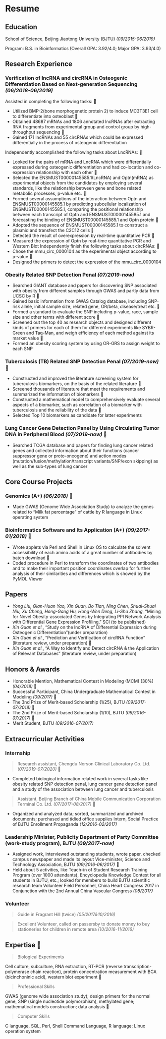 # Resume

## Education

School of Science, Beijing Jiaotong University (BJTU) _(09/2015-06/2019)_ 

Program: B.S. in Bioinformatics (Overall GPA: 3.92/4.0; Major GPA: 3.93/4.0)

## Research Experience 

### Verification of lncRNA and circRNA in Osteogenic Differentiation Based on Next-generation Sequencing         _(06/2018-06/2019)_         
Assisted in completing the following tasks:   
* Utilized BMP-2(bone morphogenetic protein 2) to induce MC3T3E1 cell to differentiate into osteoblast  
* Obtained 48687 mRNAs and 1806 annotated lncRNAs after extracting RNA fragments from experimental group and control group by high-throughput sequencing  
* Gained 171 lncRNAs and 55 circRNAs which could be expressed differentially in the process of osteogenic differentiation 

Independently accomplished the following tasks about LncRNAs:  
* Looked for the pairs of mRNA and LncRNA which were differentially expressed during osteogenic differentiation and had co-location and co-expression relationship with each other  
* Selected the ENSMUST00000145585.1(LncRNA) and Optn(mRNA) as experimental objects from the candidates by employing several standards, like the relationship between gene and bone related metabolic processes, p-value etc.  
* Formed several assumptions of the interaction between Optn and ENSMUST00000145585.1 by predicting subcellular localization of ENSMUST00000145585.1, comparing the positional relationship between each transcript of Optn and ENSMUST00000145585.1 and forecasting the binding of ENSMUST00000145585.1 and Optn protein  
* Adopted the sequence of ENSMUST00000145585.1 to construct a plasmid and transfect the C2C12 cells  
* Detected the result of overexpression by real-time quantitative PCR   
* Measured the expression of Optn by real-time quantitative PCR and Western Blot Independently finish the following tasks about circRNAs:   
* Chose the mmu_circ_0000104 as the experimental object according to p-value  
* Designed the primers to detect the expression of the mmu_circ_0000104  

### Obesity Related SNP Detection Penal                                                                                _(07/2019-now)_ 
* Searched GIANT database and papers for discovering SNP associated with obesity from different samples through GWAS and partly data from UCSC by R  
* Gained basic information from GWAS Catalog database, including SNP-risk allele, initial sample size, related gene, OR/beta, disease/treat etc.  
* Formed a standard to evaluate the SNP including p-value, race, sample size and other terms with different score  
* Screened out the top 40 as research objects and designed different kinds of primers for each of them for different experiments like SYBR-Green and Taq-Man, and weigh efficiency of each method against its market value  
* Formed an obesity scoring system by using OR-GRS to assign weight to each SNP 

### Tuberculosis (TB) Related SNP Detection Penal                                                                  _(07/2019-now)_  
* Constructed and improved the literature screening system for tuberculosis biomarkers, on the basis of the related literature  
* Screened thousands of literature that meet the requirements and summarized the information of biomarkers  
* Constructed a mathematical model to comprehensively evaluate several aspects of a biomarker, such as correlation of a biomarker with tuberculosis and the reliability of the data  
* Selected Top 10 biomarkers as candidate for latter experiments 

### Lung Cancer Gene Detection Panel by Using Circulating Tumor DNA in Peripheral Blood                               _(07/2019-now)_  
* Searched TCGA database and papers for finding lung cancer related genes and collected information about their functions (cancer suppressor gene or proto-oncogene) and action modes (mutation/fusion/methylation/transcript variants/SNP/exon skipping) as well as the sub-types of lung cancer 
 
## Core Course Projects 

### Genomics (A+)                                                                                                       _(06/2018)_  
* Made GWAS (Genome Wide Association Study) to analyze the genes related to “Milk fat percentage” of cattle by R language in Linux operating system  

### Bioinformatics Software and Its Application (A+)                                                              _(09/2017-01/2018)_  
* Wrote applets via Perl and Shell in Linux OS to calculate the solvent accessibility of each amino acids of a great number of antibodies by batch download  
* Coded procedure in Perl to transform the coordinates of two antibodies and to make their important position coordinates overlap for further analysis of their similarities and differences which is showed by the PyMOL Viewer

## Papers
* *Yong Liu, Qian-Huan Yao, Xin Guan, Bo Tian, Ning Chen, Shuai-Shuai Niu, Xu Cheng, Hong-Gang Hu, Hong-Wen Deng, Li-Shu Zhang*, “Mining for Novel Obesity-associated Genes by Integrating PPI Network Analysis with Differential Gene Expression Profiling,” SCI (to be published)
* *Xin Guan et al.*, “Study on the lncRNA of Differential Expression during Osteogenic Differentiation”(under preparation)
* *Xin Guan et al.*, “Prediction and Verification of circRNA Function” (literature review, under preparation)  
* *Xin Guan et al.*, “A Way to Identify and Detect circRNA & the Application of Relevant Databases” (literature review, under preparation) 

## Honors & Awards 
* Honorable Mention, Mathematical Contest in Modeling (MCM) (30%)                                                        _(04/2018)_  
* Successful Participant, China Undergraduate Mathematical Contest in Modeling                                          _(09/2017)_  
* The 3nd Prize of Merit-based Scholarship (1/25), BJTU                                                          _(09/2017-07/2018)_  
* The 2nd Prize of Merit-based Scholarship (1/10), BJTU                                                         _(09/2016-07/2017)_  
* Merit Student, BJTU                                                                                            _(09/2016-07/2017)_

## Extracurricular Activities 
### Internship 
> Research assistant, Chengdu Norson Clinical Laboratory Co. Ltd.                                               _(07/2019-07/2020)_  
* Completed biological information related work in several tasks like obesity related SNP detection penal, lung cancer gene detection panel and a study of the association between lung cancer and tuberculosis 
> Assistant, Beijing Branch of China Mobile Communication Corporation Terminal Co. Ltd.                           _(07/2017-08/2017)_  
* Organized and analyzed data; sorted, summarized and archived documents; purchased and tidied office supplies Intern, Social Practice of BJTU Enrollment Propaganda                                                                                      _(12/2016-02/2017)_ 
### Leadership Minister, Publicity Department of Party Committee (work-study program), BJTU                         _(09/2017-now)_
* Assigned work, interviewed outstanding students, wrote paper, checked campus newspaper and made its layout Vice-minister, Science and Technology Association, BJTU                                                                                     _(09/2016-06/2017)_  
* Held about 5 activities, like Teach-in of Student Research Training Program (over 1000 attendants), Encyclopedia Knowledge Contest for all students in BJTU, etc.; looked for members to build BJTU scientific research team Volunteer Field Personnel, China Heart Congress 2017 in Conjunction with the 2nd Annual China Vascular Congress                                                          _(08/2017)_ 
### Volunteer 
> Guide in Fragrant Hill (twice)                                                                               _(05/2017&10/2016)_ 

> Excellent Volunteer, called on passersby to donate money to buy stationeries for children in remote area       _(10/2016-11/2016)_

## Expertise                                                                            
> Biological Experiments 

Cell culture, subculture, RNA extraction, RT-PCR (reverse transcription-polymerase chain reaction), protein concentration measurement with BCA (bicinchoninic acid), western blot experiment  

> Professional Skills 

GWAS (genome wide association study); design primers for the normal gene, SNP (single nucleotide polymorphism), methylated gene; mathematical models construction; data analysis  

> Computer Skills

C language, SQL, Perl, Shell Command Language, R language; Linux operation system 
